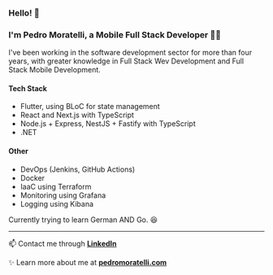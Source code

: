 ### Hello! 👋
### I'm Pedro Moratelli, a Mobile Full Stack Developer 👨‍💻

I've been working in the software development sector for more than four years, with greater knowledge in Full Stack Wev Development and Full Stack Mobile Development.

####  Tech Stack
 - Flutter, using BLoC for state management
 - React and Next.js with TypeScript
 - Node.js + Express, NestJS + Fastify with TypeScript
 - .NET

#### Other
 - DevOps (Jenkins, GitHub Actions)
 - Docker
 - IaaC using Terraform
 - Monitoring using Grafana
 - Logging using Kibana

Currently trying to learn German AND Go. 😆

 ----
 
📫 Contact me through **[LinkedIn](https://linkedin.com/in/pedromoratelli)**

✨ Learn more about me at **[pedromoratelli.com](https://pedromoratelli.com)**
